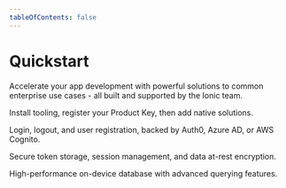 ```yaml
---
tableOfContents: false
---
```

# Quickstart

Accelerate your app development with powerful solutions to common enterprise use cases - all built and supported by the Ionic team.

<docs-cards class="static-width">
  <docs-card header="Setup" href="/docs/enterprise/setup" icon="/docs/assets/icons/component-api-icon.png">
    <p>Install tooling, register your Product Key, then add native solutions.</p>
  </docs-card>

  <docs-card header="Add Single Sign-on" href="/docs/enterprise/auth-connect" icon="/docs/assets/icons/logo-auth-connect.png">
    <p>Login, logout, and user registration, backed by Auth0, Azure AD, or AWS Cognito.</p>
  </docs-card>

  <docs-card header="Add Biometric Authentication" href="/docs/enterprise/identity-vault" icon="/docs/assets/icons/logo-identity-vault.png">
    <p>Secure token storage, session management, and data at-rest encryption.</p>
  </docs-card>

  <docs-card header="Add Secure Offline Storage" href="/docs/enterprise/offline-storage" icon="/docs/assets/icons/logo-offline-storage.png">
    <p>High-performance on-device database with advanced querying features.</p>
  </docs-card>
</docs-cards>